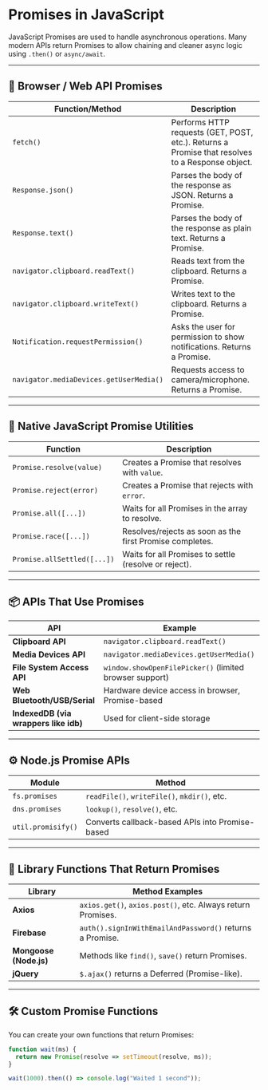 # Promises in JavaScript

JavaScript Promises are used to handle asynchronous operations. Many modern APIs return Promises to allow chaining and cleaner async logic using `.then()` or `async/await`.

---

## 🔗 Browser / Web API Promises

| Function/Method | Description |
|-----------------|-------------|
| `fetch()` | Performs HTTP requests (GET, POST, etc.). Returns a Promise that resolves to a Response object. |
| `Response.json()` | Parses the body of the response as JSON. Returns a Promise. |
| `Response.text()` | Parses the body of the response as plain text. Returns a Promise. |
| `navigator.clipboard.readText()` | Reads text from the clipboard. Returns a Promise. |
| `navigator.clipboard.writeText()` | Writes text to the clipboard. Returns a Promise. |
| `Notification.requestPermission()` | Asks the user for permission to show notifications. Returns a Promise. |
| `navigator.mediaDevices.getUserMedia()` | Requests access to camera/microphone. Returns a Promise. |

---

## 🧠 Native JavaScript Promise Utilities

| Function | Description |
|----------|-------------|
| `Promise.resolve(value)` | Creates a Promise that resolves with `value`. |
| `Promise.reject(error)` | Creates a Promise that rejects with `error`. |
| `Promise.all([...])` | Waits for all Promises in the array to resolve. |
| `Promise.race([...])` | Resolves/rejects as soon as the first Promise completes. |
| `Promise.allSettled([...])` | Waits for all Promises to settle (resolve or reject). |

---

## 📦 APIs That Use Promises

| API | Example |
|-----|---------|
| **Clipboard API** | `navigator.clipboard.readText()` |
| **Media Devices API** | `navigator.mediaDevices.getUserMedia()` |
| **File System Access API** | `window.showOpenFilePicker()` (limited browser support) |
| **Web Bluetooth/USB/Serial** | Hardware device access in browser, Promise-based |
| **IndexedDB (via wrappers like idb)** | Used for client-side storage |

---

## ⚙️ Node.js Promise APIs

| Module | Method |
|--------|--------|
| `fs.promises` | `readFile()`, `writeFile()`, `mkdir()`, etc. |
| `dns.promises` | `lookup()`, `resolve()`, etc. |
| `util.promisify()` | Converts callback-based APIs into Promise-based |

---

## 🔧 Library Functions That Return Promises

| Library | Method Examples |
|---------|------------------|
| **Axios** | `axios.get()`, `axios.post()`, etc. Always return Promises. |
| **Firebase** | `auth().signInWithEmailAndPassword()` returns a Promise. |
| **Mongoose (Node.js)** | Methods like `find()`, `save()` return Promises. |
| **jQuery** | `$.ajax()` returns a Deferred (Promise-like). |

---

## 🛠 Custom Promise Functions

You can create your own functions that return Promises:

```js
function wait(ms) {
  return new Promise(resolve => setTimeout(resolve, ms));
}

wait(1000).then(() => console.log("Waited 1 second"));
